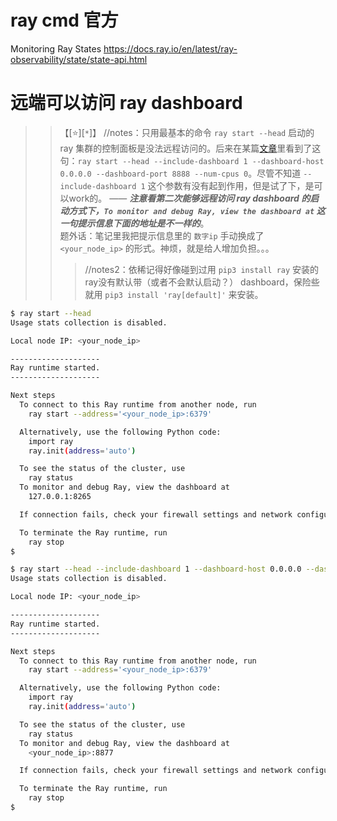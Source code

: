 
# ray cmd 官方

Monitoring Ray States https://docs.ray.io/en/latest/ray-observability/state/state-api.html

# 远端可以访问 ray dashboard
>> 【[:star:][`*`]】 //notes：只用最基本的命令 `ray start --head` 启动的 ray 集群的控制面板是没法远程访问的。后来在某篇[文章](https://medium.com/@fengliplatform/ray-quick-hands-on-ecf744eb304f)里看到了这句：`ray start --head --include-dashboard 1 --dashboard-host 0.0.0.0 --dashboard-port 8888 --num-cpus 0`。尽管不知道 `--include-dashboard 1` 这个参数有没有起到作用，但是试了下，是可以work的。 —— ***注意看第二次能够远程访问 ray dashboard 的启动方式下，`To monitor and debug Ray, view the dashboard at` 这一句提示信息下面的地址是不一样的***。 <br> 题外话：笔记里我把提示信息里的 `数字ip` 手动换成了 `<your_node_ip>` 的形式。神烦，就是给人增加负担。。。
>>> //notes2：依稀记得好像碰到过用 `pip3 install ray` 安装的ray没有默认带（或者不会默认启动？） dashboard，保险些就用 `pip3 install 'ray[default]'` 来安装。

```sh
$ ray start --head
Usage stats collection is disabled.

Local node IP: <your_node_ip>

--------------------
Ray runtime started.
--------------------

Next steps
  To connect to this Ray runtime from another node, run
    ray start --address='<your_node_ip>:6379'

  Alternatively, use the following Python code:
    import ray
    ray.init(address='auto')

  To see the status of the cluster, use
    ray status
  To monitor and debug Ray, view the dashboard at
    127.0.0.1:8265

  If connection fails, check your firewall settings and network configuration.

  To terminate the Ray runtime, run
    ray stop
$
```
```sh
$ ray start --head --include-dashboard 1 --dashboard-host 0.0.0.0 --dashboard-port 8877
Usage stats collection is disabled.

Local node IP: <your_node_ip>

--------------------
Ray runtime started.
--------------------

Next steps
  To connect to this Ray runtime from another node, run
    ray start --address='<your_node_ip>:6379'

  Alternatively, use the following Python code:
    import ray
    ray.init(address='auto')

  To see the status of the cluster, use
    ray status
  To monitor and debug Ray, view the dashboard at
    <your_node_ip>:8877

  If connection fails, check your firewall settings and network configuration.

  To terminate the Ray runtime, run
    ray stop
$
```
